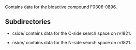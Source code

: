 Contains data for the bioactive compound F0306-0896.

## Subdirectories

- cside/ contains data for the C-side search space on rv1821.

- nside/ contains data for the N-side search space on rv1821.

